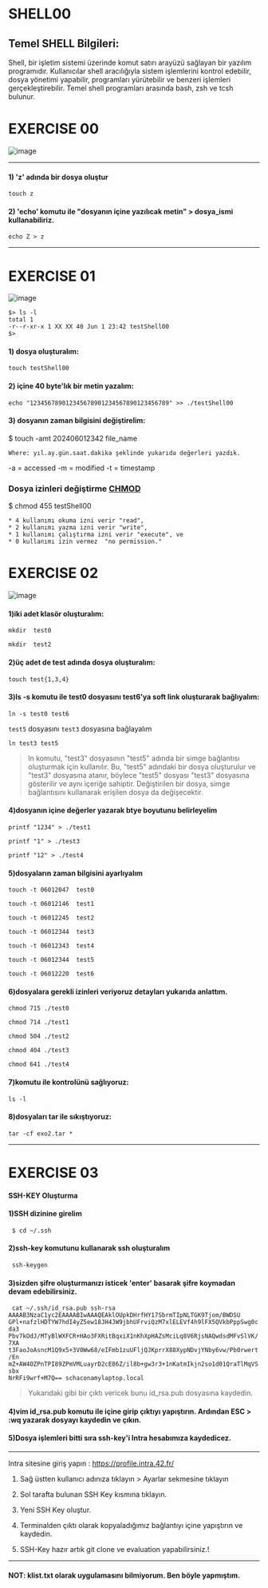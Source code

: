# SHELL00

<h2> Temel SHELL Bilgileri: </h2>

Shell, bir işletim sistemi üzerinde komut satırı arayüzü sağlayan bir yazılım programıdır. Kullanıcılar shell aracılığıyla sistem işlemlerini kontrol edebilir, dosya yönetimi yapabilir, programları yürütebilir ve benzeri işlemleri gerçekleştirebilir. Temel shell programları arasında bash, zsh ve tcsh bulunur.

<h1>EXERCISE 00</h1>

![image](https://user-images.githubusercontent.com/109483424/215319869-476dcc5a-8fbd-4f39-9b0b-38caf7c763bb.png)

---

#### 1) 'z' adında bir dosya oluştur 

    touch z

#### 2) 'echo' komutu ile "dosyanın içine yazılıcak metin" > dosya_ismi kullanabiliriz.

    echo Z > z
---

<h1>EXERCISE 01</h1>

![image](https://user-images.githubusercontent.com/109483424/215320466-cef30eaf-cbd8-4777-9b43-1f4214ec1474.png)


```
$> ls -l
total 1
-r--r-xr-x 1 XX XX 40 Jun 1 23:42 testShell00
$>
```

#### 1) dosya oluşturalım: 

	touch testShell00
 
#### 2) içine 40 byte'lık bir metin yazalım: 
```
echo "123456789012345678901234567890123456789" >> ./testShell00
```
#### 3) dosyanın zaman bilgisini değiştirelim: 

$ touch -amt 202406012342 file_name
```
Where: yıl.ay.gün.saat.dakika şeklinde yukarıda değerleri yazdık.
```
-a = accessed
-m = modified
-t = timestamp
### Dosya izinleri değiştirme [CHMOD](https://en.wikipedia.org/wiki/Chmod)

$ chmod 455 testShell00
```
* 4 kullanımı okuma izni verir "read",
* 2 kullanımı yazma izni verir "write",
* 1 kullanımı çalıştırma izni verir "execute", ve
* 0 kullanımı izin vermez  "no permission."
```

<h1>EXERCISE 02</h1>

![image](https://user-images.githubusercontent.com/109483424/215321331-37964641-24f7-4daf-a36d-8c92938620ae.png)



#### 1)iki adet klasör oluşturalım:

	mkdir  test0

	mkdir  test2
	
#### 2)üç adet de test adında dosya oluşturalım:

	touch test{1,3,4}
	
#### 3)ls -s komutu ile test0 dosyasını test6'ya soft link oluşturarak bağlıyalım:

	ln -s test0 test6

`test5` dosyasını `test3` dosyasına bağlayalım
	
	ln test3 test5
	
<blockquote> ln komutu, "test3" dosyasının "test5" adında bir simge bağlantısı oluşturmak için kullanılır. Bu, "test5" adındaki bir dosya oluşturulur ve "test3" dosyasına atanır, böylece "test5" dosyası "test3" dosyasına gösterilir ve aynı içeriğe sahiptir. Değiştirilen bir dosya, simge bağlantısını kullanarak erişilen dosya da değişecektir. </blockquote>

#### 4)dosyanın içine değerler yazarak btye boyutunu belirleyelim
```
printf "1234" > ./test1

printf "1" > ./test3

printf "12" > ./test4
```
#### 5)dosyaların zaman bilgisini ayarlıyalım
```
touch -t 06012047  test0

touch -t 06012146  test1

touch -t 06012245  test2

touch -t 06012344  test3

touch -t 06012343  test4

touch -t 06012344  test5

touch -t 06012220  test6
```

#### 6)dosyalara gerekli izinleri veriyoruz detayları yukarıda anlattım.
```
chmod 715 ./test0

chmod 714 ./test1

chmod 504 ./test2

chmod 404 ./test3

chmod 641 ./test4
```
#### 7)komutu ile kontrolünü sağlıyoruz:

	ls -l
	
#### 8)dosyaları tar ile sıkıştıyoruz: 

	tar -cf exo2.tar *

---

<h1>EXERCISE 03</h1>

#### SSH-KEY Oluşturma

#### 1)SSH dizinine girelim

<code> $ cd ~/.ssh </code> 

#### 2)ssh-key komutunu kullanarak ssh oluşturalım
<code> ssh-keygen </code>

#### 3)sizden şifre oluşturmanızı isticek 'enter' basarak şifre koymadan devam edebilirsiniz.

<code> cat ~/.ssh/id_rsa.pub
ssh-rsa AAAAB3NzaC1yc2EAAAABIwAAAQEAklOUpkDHrfHY17SbrmTIpNLTGK9Tjom/BWDSU
GPl+nafzlHDTYW7hdI4yZ5ew18JH4JW9jbhUFrviQzM7xlELEVf4h9lFX5QVkbPppSwg0cda3
Pbv7kOdJ/MTyBlWXFCR+HAo3FXRitBqxiX1nKhXpHAZsMciLq8V6RjsNAQwdsdMFvSlVK/7XA
t3FaoJoAsncM1Q9x5+3V0Ww68/eIFmb1zuUFljQJKprrX88XypNDvjYNby6vw/Pb0rwert/En
mZ+AW4OZPnTPI89ZPmVMLuayrD2cE86Z/il8b+gw3r3+1nKatmIkjn2so1d01QraTlMqVSsbx
NrRFi9wrf+M7Q== schaconamylaptop.local </code>

<blockquote> Yukarıdaki gibi bir çıktı vericek bunu id_rsa.pub dosyasına kaydedin. </blockquote> 

#### 4)vim id_rsa.pub komutu ile içine girip çıktıyı yapıştırın. Ardından ESC > :wq yazarak dosyayı kaydedin ve çıkın.

#### 5)Dosya işlemleri bitti sıra ssh-key'i Intra hesabımıza kaydedicez.

---	
Intra sitesine giriş yapın : https://profile.intra.42.fr/

1. Sağ üstten kullanıcı adınıza tıklayın > Ayarlar sekmesine tıklayın

2. Sol tarafta bulunan SSH Key kısmına tıklayın.

3. Yeni SSH Key oluştur.

4. Terminalden çıktı olarak kopyaladığımız bağlantıyı içine yapıştırın ve kaydedin.

5. SSH-Key hazır artık git clone ve evaluation yapabilirsiniz.!

---

#### NOT: klist.txt olarak uygulamasını bilmiyorum. Ben böyle yapmıştım.

